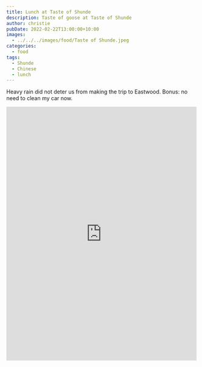 ```yaml
---
title: Lunch at Taste of Shunde
description: Taste of goose at Taste of Shunde
author: christie
pubDate: 2022-02-22T13:00:00+10:00
images:
  - ../../../images/food/Taste of Shunde.jpeg
categories:
  - food
tags:
  - Shunde
  - Chinese
  - lunch
---
```


Heavy rain did not deter us from making the trip to Eastwood. Bonus: no need to clean my car now.

<iframe src="https://www.facebook.com/plugins/post.php?href=https%3A%2F%2Fwww.facebook.com%2Fchris1.tham%2Fposts%2Fpfbid0m2hGVK1fSeCUsKJnFcN1y9fLSZ4D5nEtguaQa4ZqSiSqghBaZUSRfgK1ffx75h4Rl&show_text=true&width=500" width="500" height="665" style="border:none;overflow:hidden" scrolling="no" frameborder="0" allowfullscreen="true" allow="autoplay; clipboard-write; encrypted-media; picture-in-picture; web-share"></iframe>
